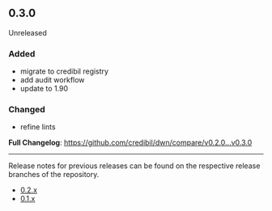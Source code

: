 ## 0.3.0

Unreleased

### Added

* migrate to credibil registry
* add audit workflow
* update to 1.90

### Changed

* refine lints

**Full Changelog**: https://github.com/credibil/dwn/compare/v0.2.0...v0.3.0

---

Release notes for previous releases can be found on the respective release 
branches of the repository.

<!-- ARCHIVE_START -->
* [0.2.x](https://github.com/credibil/dwn/blob/release-0.2.0/RELEASES.md)
* [0.1.x](https://github.com/credibil/dwn/blob/release-0.1.0/RELEASES.md)
